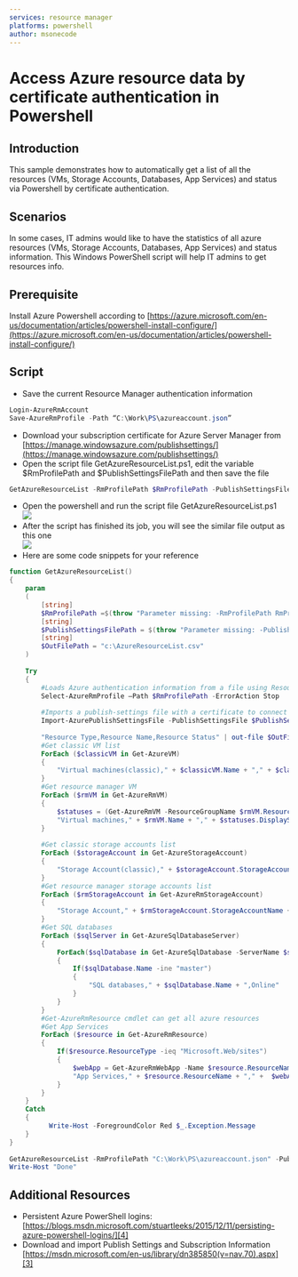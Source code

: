 ```yaml
---
services: resource manager
platforms: powershell
author: msonecode
---
```


# Access Azure resource data by certificate authentication in Powershell

## Introduction
This sample demonstrates how to automatically get a list of all the resources (VMs, Storage Accounts, Databases, App Services) and status via Powershell by certificate authentication. 

## Scenarios
In some cases, IT admins would like to have the statistics of all azure resources (VMs, Storage Accounts, Databases, App Services) and status information. This Windows PowerShell script will help IT admins to get resources info.

## Prerequisite 
Install Azure Powershell according to [https://azure.microsoft.com/en-us/documentation/articles/powershell-install-configure/](https://azure.microsoft.com/en-us/documentation/articles/powershell-install-configure/)

## Script
- Save the current Resource Manager authentication information  
```ps1
Login-AzureRmAccount 
Save-AzureRmProfile -Path “C:\Work\PS\azureaccount.json”
```
- Download your subscription certificate for Azure Server Manager from [https://manage.windowsazure.com/publishsettings/](https://manage.windowsazure.com/publishsettings/)
- Open the script file GetAzureResourceList.ps1, edit the variable $RmProfilePath and $PublishSettingsFilePath and then save the file  
```ps1
GetAzureResourceList -RmProfilePath $RmProfilePath -PublishSettingsFilePath $PublishSettingsFilePath
```
- Open the powershell and run the script file GetAzureResourceList.ps1  
![][1]  
- After the script has finished its job, you will see the similar file output as this one  
![][2]
- Here are some code snippets for your reference 
```ps1
function GetAzureResourceList() 
{ 
    param 
    ( 
        [string] 
        $RmProfilePath =$(throw "Parameter missing: -RmProfilePath RmProfilePath"),  
        [string] 
        $PublishSettingsFilePath = $(throw "Parameter missing: -PublishSettingsFilePath PublishSettingsFilePath"), 
        [string] 
        $OutFilePath = "c:\AzureResourceList.csv" 
    ) 
      
    Try 
    { 
        #Loads Azure authentication information from a file using Resource Manager.https://portal.azure.com 
        Select-AzureRmProfile –Path $RmProfilePath -ErrorAction Stop 
 
        #Imports a publish-settings file with a certificate to connect to your Windows Azure account using Server Manager.https://manage.windowsazure.com/publishsettings/ 
        Import-AzurePublishSettingsFile -PublishSettingsFile $PublishSettingsFilePath -ErrorAction Stop 
 
        "Resource Type,Resource Name,Resource Status" | out-file $OutFilePath -encoding ascii -append 
        #Get classic VM list 
        ForEach ($classicVM in Get-AzureVM)  
        { 
            "Virtual machines(classic)," + $classicVM.Name + "," + $classicVM.Status | out-file $OutFilePath -encoding ascii -append 
        } 
        #Get resource manager VM  
        ForEach ($rmVM in Get-AzureRmVM)  
        { 
            $statuses = (Get-AzureRmVM -ResourceGroupName $rmVM.ResourceGroupName -Name $rmVM.Name -Status).Statuses  
            "Virtual machines," + $rmVM.Name + "," + $statuses.DisplayStatus | out-file $OutFilePath -encoding ascii -append 
        } 
 
        #Get classic storage accounts list 
        ForEach ($storageAccount in Get-AzureStorageAccount)  
        { 
            "Storage Account(classic)," + $storageAccount.StorageAccountName + ",Available" | out-file $OutFilePath -encoding ascii -append 
        } 
        #Get resource manager storage accounts list 
        ForEach ($rmStorageAccount in Get-AzureRmStorageAccount)  
        { 
            "Storage Account," + $rmStorageAccount.StorageAccountName + "," +  $rmStorageAccount.StatusOfPrimary | out-file $OutFilePath -encoding ascii -append 
        } 
        #Get SQL databases 
        ForEach ($sqlServer in Get-AzureSqlDatabaseServer)  
        { 
            ForEach($sqlDatabase in Get-AzureSqlDatabase -ServerName $sqlServer.ServerName) 
            { 
                If($sqlDatabase.Name -ine "master") 
                { 
                    "SQL databases," + $sqlDatabase.Name + ",Online"  | out-file $OutFilePath -encoding ascii -append 
                } 
            } 
        }     
        #Get-AzureRmResource cmdlet can get all azure resources 
        #Get App Services 
        ForEach ($resource in Get-AzureRmResource)  
        { 
            If($resource.ResourceType -ieq "Microsoft.Web/sites") 
            { 
                $webApp = Get-AzureRmWebApp -Name $resource.ResourceName 
                "App Services," + $resource.ResourceName + "," +  $webApp.State | out-file $OutFilePath -encoding ascii -append 
            } 
        }         
    } 
    Catch 
    {         
          Write-Host -ForegroundColor Red $_.Exception.Message 
    } 
} 
 
GetAzureResourceList -RmProfilePath "C:\Work\PS\azureaccount.json" -PublishSettingsFilePath "C:\Work\AzureCredentials\Visual Studio Ultimate with MSDN-8-2-2016-credentials.publishsettings" 
Write-Host "Done"
```

## Additional Resources 

- Persistent Azure PowerShell logins: [https://blogs.msdn.microsoft.com/stuartleeks/2015/12/11/persisting-azure-powershell-logins/][4]
- Download and import Publish Settings and Subscription Information [https://msdn.microsoft.com/en-us/library/dn385850(v=nav.70).aspx][3]

[1]: images\1.png
[2]: images\2.png
[3]: https://msdn.microsoft.com/en-us/library/dn385850(v=nav.70).aspx
[4]: https://blogs.msdn.microsoft.com/stuartleeks/2015/12/11/persisting-azure-powershell-logins/
